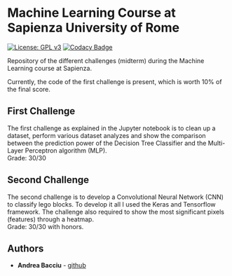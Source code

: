# Machine Learning Course at Sapienza University of Rome

[![License: GPL v3](https://img.shields.io/badge/-Sapienza%20University%20of%20Rome-red)](https://www.uniroma1.it/en) [![Codacy Badge](https://api.codacy.com/project/badge/Grade/c6321cffdb124d04aa32cc1d86909ff7)](https://www.codacy.com/manual/andreabac3/Machine-Learning-University-Course?utm_source=github.com&amp;utm_medium=referral&amp;utm_content=andreabac3/Machine-Learning-University-Course&amp;utm_campaign=Badge_Grade)

Repository of the different challenges (midterm) during the Machine Learning course at Sapienza.<br>

Currently, the code of the first challenge is present, which is worth 10% of the final score. <br>

## First Challenge

The first challenge as explained in the Jupyter notebook is to clean up a dataset, perform various dataset analyzes and show the comparison between the prediction power of the Decision Tree Classifier and the Multi-Layer Perceptron algorithm (MLP). <br>
Grade: 30/30

## Second Challenge

The second challenge is to develop a Convolutional Neural Network (CNN) to classify lego blocks. To develop it all I used the Keras and Tensorflow framework. The challenge also required to show the most significant pixels (features) through a heatmap. <br>
Grade: 30/30 with honors.

## Authors

*   **Andrea Bacciu**  - [github](https://github.com/andreabac3)
